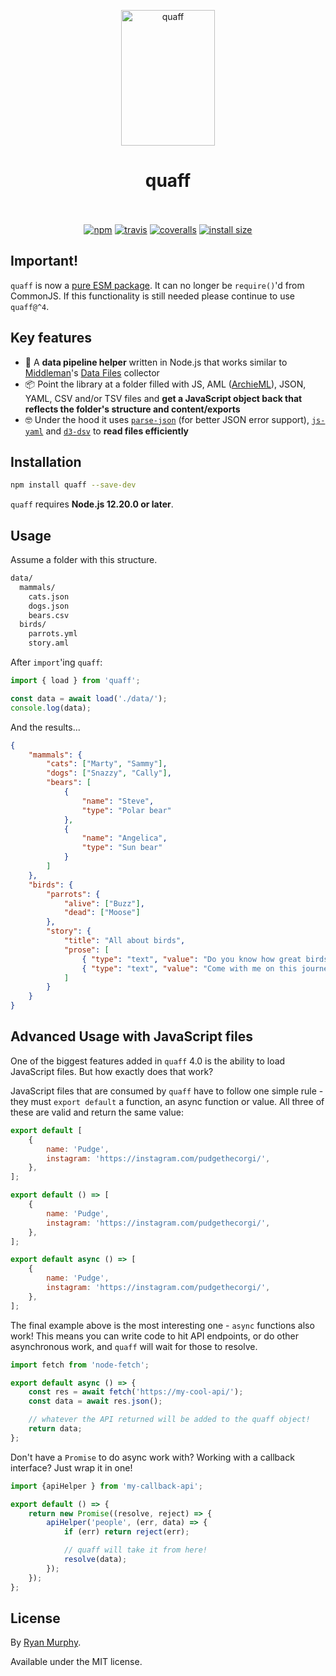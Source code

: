 <p align="center">
  <img src="https://i.imgur.com/yC80ftQ.png" width="150" height="217" alt="quaff">
</p>
<h1 align="center">
  quaff
</h1>
<p align="center">
  <br><br>
  <a href="https://www.npmjs.org/package/quaff"><img src="https://img.shields.io/npm/v/quaff.svg?style=flat" alt="npm"></a>
  <a href="https://github.com/rdmurphy/quaff/actions?query=workflow%3ACI"><img src="https://img.shields.io/github/workflow/status/rdmurphy/quaff/CI/master" alt="travis"></a>
  <a href="https://coveralls.io/github/rdmurphy/quaff?branch=master"><img src="https://coveralls.io/repos/rdmurphy/quaff/badge.svg?branch=master&service=github" alt="coveralls"></a>
  <a href="https://packagephobia.now.sh/result?p=quaff"><img src="https://packagephobia.now.sh/badge?p=quaff" alt="install size"></a>
</p>

## Important!

`quaff` is now a [pure ESM package](https://gist.github.com/sindresorhus/a39789f98801d908bbc7ff3ecc99d99c). It can no longer be `require()`'d from CommonJS. If this functionality is still needed please continue to use `quaff@^4`.

## Key features

- 🚚 A **data pipeline helper** written in Node.js that works similar to [Middleman](https://middlemanapp.com/)'s [Data Files](https://middlemanapp.com/advanced/data_files/) collector
- 📦 Point the library at a folder filled with JS, AML ([ArchieML](http://archieml.org)), JSON, YAML, CSV and/or TSV files and **get a JavaScript object back that reflects the folder's structure and content/exports**
- 🤓 Under the hood it uses [`parse-json`](https://github.com/sindresorhus/parse-json) (for better JSON error support), [`js-yaml`](https://github.com/nodeca/js-yaml) and [`d3-dsv`](https://github.com/d3/d3-dsv) to **read files efficiently**

## Installation

```sh
npm install quaff --save-dev
```

`quaff` requires **Node.js 12.20.0 or later**.

## Usage

Assume a folder with this structure.

```txt
data/
  mammals/
    cats.json
    dogs.json
    bears.csv
  birds/
    parrots.yml
    story.aml
```

After `import`'ing `quaff`:

```js
import { load } from 'quaff';

const data = await load('./data/');
console.log(data);
```

And the results...

```json
{
	"mammals": {
		"cats": ["Marty", "Sammy"],
		"dogs": ["Snazzy", "Cally"],
		"bears": [
			{
				"name": "Steve",
				"type": "Polar bear"
			},
			{
				"name": "Angelica",
				"type": "Sun bear"
			}
		]
	},
	"birds": {
		"parrots": {
			"alive": ["Buzz"],
			"dead": ["Moose"]
		},
		"story": {
			"title": "All about birds",
			"prose": [
				{ "type": "text", "value": "Do you know how great birds are?" },
				{ "type": "text", "value": "Come with me on this journey." }
			]
		}
	}
}
```

## Advanced Usage with JavaScript files

One of the biggest features added in `quaff` 4.0 is the ability to load JavaScript files. But how exactly does that work?

JavaScript files that are consumed by `quaff` have to follow one simple rule - they must `export default` a function, an async function or value. All three of these are valid and return the same value:

```js
export default [
	{
		name: 'Pudge',
		instagram: 'https://instagram.com/pudgethecorgi/',
	},
];
```

```js
export default () => [
	{
		name: 'Pudge',
		instagram: 'https://instagram.com/pudgethecorgi/',
	},
];
```

```js
export default async () => [
	{
		name: 'Pudge',
		instagram: 'https://instagram.com/pudgethecorgi/',
	},
];
```

The final example above is the most interesting one - `async` functions also work! This means you can write code to hit API endpoints, or do other asynchronous work, and `quaff` will wait for those to resolve.

```js
import fetch from 'node-fetch';

export default async () => {
	const res = await fetch('https://my-cool-api/');
	const data = await res.json();

	// whatever the API returned will be added to the quaff object!
	return data;
};
```

Don't have a `Promise` to do async work with? Working with a callback interface? Just wrap it in one!

```js
import {apiHelper } from 'my-callback-api';

export default () => {
	return new Promise((resolve, reject) => {
		apiHelper('people', (err, data) => {
			if (err) return reject(err);

			// quaff will take it from here!
			resolve(data);
		});
	});
};
```

## License

By [Ryan Murphy](https://twitter.com/rdmurphy).

Available under the MIT license.
